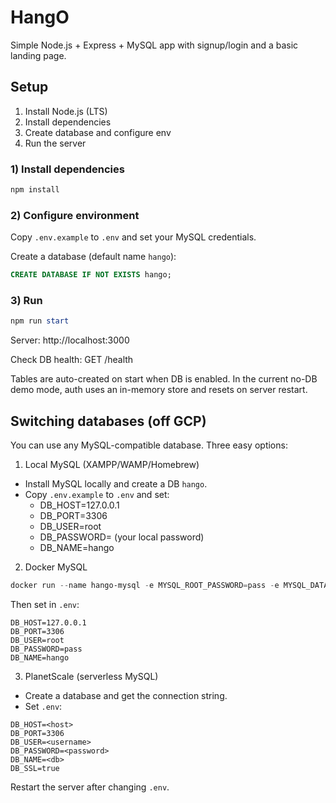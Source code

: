 # HangO

Simple Node.js + Express + MySQL app with signup/login and a basic landing page.

## Setup

1. Install Node.js (LTS)
2. Install dependencies
3. Create database and configure env
4. Run the server

### 1) Install dependencies

```powershell
npm install
```

### 2) Configure environment

Copy `.env.example` to `.env` and set your MySQL credentials.

Create a database (default name `hango`):

```sql
CREATE DATABASE IF NOT EXISTS hango;
```

### 3) Run

```powershell
npm run start
```

Server: http://localhost:3000

Check DB health: GET /health

Tables are auto-created on start when DB is enabled. In the current no-DB demo mode, auth uses an in-memory store and resets on server restart.

## Switching databases (off GCP)

You can use any MySQL-compatible database. Three easy options:

1) Local MySQL (XAMPP/WAMP/Homebrew)
- Install MySQL locally and create a DB `hango`.
- Copy `.env.example` to `.env` and set:
	- DB_HOST=127.0.0.1
	- DB_PORT=3306
	- DB_USER=root
	- DB_PASSWORD= (your local password)
	- DB_NAME=hango

2) Docker MySQL
```powershell
docker run --name hango-mysql -e MYSQL_ROOT_PASSWORD=pass -e MYSQL_DATABASE=hango -p 3306:3306 -d mysql:8
```
Then set in `.env`:
```
DB_HOST=127.0.0.1
DB_PORT=3306
DB_USER=root
DB_PASSWORD=pass
DB_NAME=hango
```

3) PlanetScale (serverless MySQL)
- Create a database and get the connection string.
- Set `.env`:
```
DB_HOST=<host>
DB_PORT=3306
DB_USER=<username>
DB_PASSWORD=<password>
DB_NAME=<db>
DB_SSL=true
```

Restart the server after changing `.env`.
